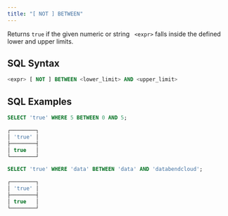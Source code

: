 ```yaml
---
title: "[ NOT ] BETWEEN"
---
```


Returns `true` if the given numeric or string ` <expr>` falls inside the defined lower and upper limits.

## SQL Syntax

```sql
<expr> [ NOT ] BETWEEN <lower_limit> AND <upper_limit>
```

## SQL Examples

```sql
SELECT 'true' WHERE 5 BETWEEN 0 AND 5;

┌────────┐
│ 'true' │
├────────┤
│ true   │
└────────┘

SELECT 'true' WHERE 'data' BETWEEN 'data' AND 'databendcloud';

┌────────┐
│ 'true' │
├────────┤
│ true   │
└────────┘
```